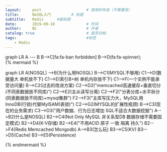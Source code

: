 ```yaml
---
layout:     post                    # 使用的布局（不需要改）
title:      NoSQL入门	        # 标题 
subtitle:   Redis      #副标题
date:       2019-09-10              # 时间
author:     BC                      # 作者
catalog: true                       # 是否归档
tags:                               #标签
    - Redis
---
```


<div class="mermaid">
  graph LR
      A --- B
      B-->C[fa:fa-ban forbidden]
      B-->D(fa:fa-spinner);
  </div>
{% mermaid %}

graph LR
A[NOSQL] -->B(为什么用NOSQL)
    B-->C1(MYSQL不够用)
        C1-->D(数据量大 单机放不下)
        C1-->E(索引B+树 单机内存放不下)
        C1-->F(一个实例不能承受访问量)
    B-->C2(过去的改进方案)
    	C2-->D2("memcached高速缓存+垂直切分(不同表数据放不同库)")
    	C2-->E2(主从读写分离)
    	C2-->F2("分表分库+水平拆分(同表数据放不同库)+mysql集群")
    		F2-->F3("主库写压力大，MySQL用InnoDB(行锁)代替MyISAM(表锁)")
    	C2-->G2(MYSQL的扩展性瓶颈)
    B-->C3(现在的业务需求)
        C3-->D3("用户数据、行为日志增加 SQL不适合大数据挖掘")
A-->B2(什么是NOSQL)
	B2-->C4(Not Only MySQL 非关系型DB 数据存储不需要固定模式)
	B2-->D4(K-V存储)
	B2-->E4("不用ACID 原子 一致 隔离 持久")
	B2-->F4(Redis Memcached Mongodb)
A-->B3(怎么玩)
	B3-->C5(KV)
	B3-->D5(Cache)
	B3-->E5(Persistence)
    
{% endmermaid %}

